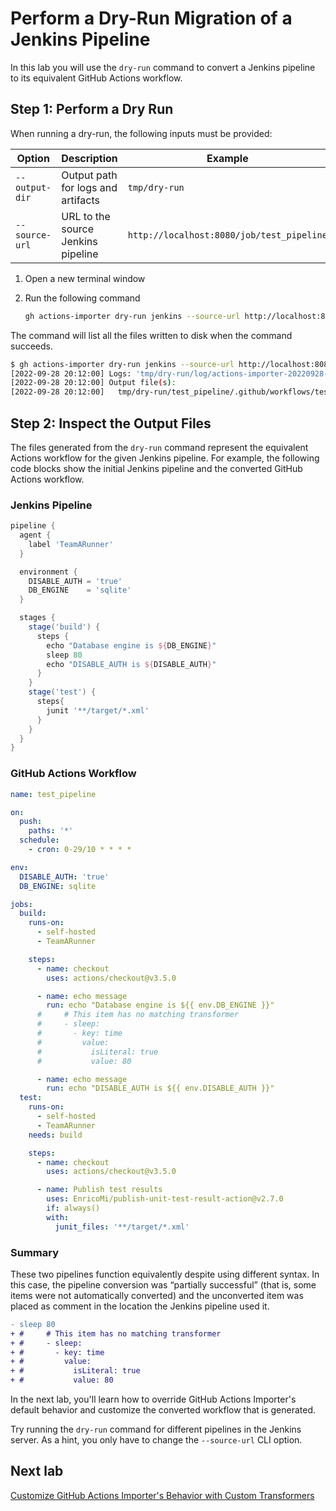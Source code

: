 # Perform a Dry-Run Migration of a Jenkins Pipeline

In this lab you will use the `dry-run` command to convert a Jenkins pipeline to
its equivalent GitHub Actions workflow.

## Step 1: Perform a Dry Run

When running a dry-run, the following inputs must be provided:

| Option         | Description                        | Example                                   |
| -------------- | ---------------------------------- | ----------------------------------------- |
| `--output-dir` | Output path for logs and artifacts | `tmp/dry-run`                             |
| `--source-url` | URL to the source Jenkins pipeline | `http://localhost:8080/job/test_pipeline` |

1. Open a new terminal window
2. Run the following command

   ```bash
   gh actions-importer dry-run jenkins --source-url http://localhost:8080/job/test_pipeline --output-dir tmp/dry-run
   ```

The command will list all the files written to disk when the command succeeds.

```bash
$ gh actions-importer dry-run jenkins --source-url http://localhost:8080/job/test_pipeline --output-dir tmp/dry-run
[2022-09-28 20:12:00] Logs: 'tmp/dry-run/log/actions-importer-20220928-201200.log'
[2022-09-28 20:12:00] Output file(s):
[2022-09-28 20:12:00]   tmp/dry-run/test_pipeline/.github/workflows/test_pipeline.yml
```

## Step 2: Inspect the Output Files

The files generated from the `dry-run` command represent the equivalent Actions
workflow for the given Jenkins pipeline. For example, the following code blocks
show the initial Jenkins pipeline and the converted GitHub Actions workflow.

### Jenkins Pipeline

```groovy
pipeline {
  agent {
    label 'TeamARunner'
  }

  environment {
    DISABLE_AUTH = 'true'
    DB_ENGINE    = 'sqlite'
  }

  stages {
    stage('build') {
      steps {
        echo "Database engine is ${DB_ENGINE}"
        sleep 80
        echo "DISABLE_AUTH is ${DISABLE_AUTH}"
      }
    }
    stage('test') {
      steps{
        junit '**/target/*.xml'
      }
    }
  }
}
```

### GitHub Actions Workflow

```yaml
name: test_pipeline

on:
  push:
    paths: '*'
  schedule:
    - cron: 0-29/10 * * * *

env:
  DISABLE_AUTH: 'true'
  DB_ENGINE: sqlite

jobs:
  build:
    runs-on:
      - self-hosted
      - TeamARunner

    steps:
      - name: checkout
        uses: actions/checkout@v3.5.0

      - name: echo message
        run: echo "Database engine is ${{ env.DB_ENGINE }}"
      #     # This item has no matching transformer
      #     - sleep:
      #       - key: time
      #         value:
      #           isLiteral: true
      #           value: 80

      - name: echo message
        run: echo "DISABLE_AUTH is ${{ env.DISABLE_AUTH }}"
  test:
    runs-on:
      - self-hosted
      - TeamARunner
    needs: build

    steps:
      - name: checkout
        uses: actions/checkout@v3.5.0

      - name: Publish test results
        uses: EnricoMi/publish-unit-test-result-action@v2.7.0
        if: always()
        with:
          junit_files: '**/target/*.xml'
```

### Summary

These two pipelines function equivalently despite using different syntax. In
this case, the pipeline conversion was “partially successful” (that is, some
items were not automatically converted) and the unconverted item was placed as
comment in the location the Jenkins pipeline used it.

```diff
- sleep 80
+ #     # This item has no matching transformer
+ #     - sleep:
+ #       - key: time
+ #         value:
+ #           isLiteral: true
+ #           value: 80
```

In the next lab, you'll learn how to override GitHub Actions Importer's default
behavior and customize the converted workflow that is generated.

Try running the `dry-run` command for different pipelines in the Jenkins server.
As a hint, you only have to change the `--source-url` CLI option.

## Next lab

[Customize GitHub Actions Importer's Behavior with Custom Transformers](5-custom-transformers.md)
